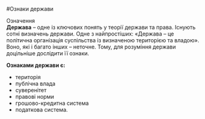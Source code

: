 #Ознаки держави

<div class="eoz-wrap">
<span class="eoz">Означення</span>
<div class="eoz-text">
<b>Держава</b> – одне із ключових понять у теорії держави та права. Існують сотні визначень держави. Одне з найпростіших: «Держава – це політична організація суспільства із визначеною територією та владою». Воно, які і багато інших – неточне. Тому, для розуміння держави доцільніше дослідити її ознаки.
</div>
</div>

<p><b>Ознаками держави є:</b></p>
<ul>
<li>територія</li>
<li>публічна влада</li>
<li>суверенітет</li>
<li>правові норми</li>
<li>грошово-кредитна система</li>
<li>податкова система. </li>
</ul>